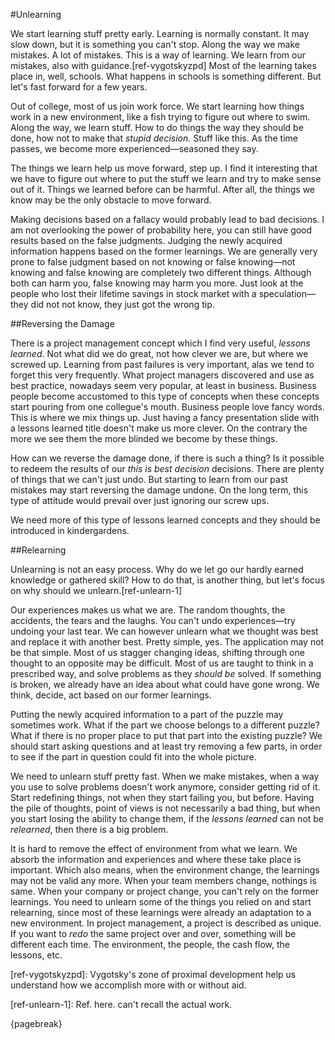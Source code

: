 #Unlearning

We start learning stuff pretty early. Learning is normally constant. It may slow down, but it is something you can't stop. Along the way we make mistakes. A lot of mistakes. This is a way of learning. We learn from our mistakes, also with guidance.[ref-vygotskyzpd] Most of the learning takes place in, well, schools. What happens in schools is something different. But let's fast forward for a few years.

Out of college, most of us join work force. We start learning how things work in a new environment, like a fish trying to figure out where to swim. Along the way, we learn stuff. How to do things the way they should be done, how not to make that *stupid decision*. Stuff like this. As the time passes, we become more experienced—seasoned they say.

The things we learn help us move forward, step up. I find it interesting that we have to figure out where to put the stuff we learn and try to make sense out of it. Things we learned before can be harmful. After all, the things we know may be the only obstacle to move forward.

Making decisions based on a fallacy would probably lead to bad decisions. I am not overlooking the power of probability here, you can still have good results based on the false judgments. Judging the newly acquired information happens based on the former learnings. We are generally very prone to false judgment based on not knowing or false knowing—not knowing and false knowing are completely two different things. Although both can harm you, false knowing may harm you more. Just look at the people who lost their lifetime savings in stock market with a speculation—they did not not know, they just got the wrong tip.

##Reversing the Damage

There is a project management concept which I find very useful, *lessons learned*. Not what did we do great, not how clever we are, but where we screwed up. Learning from past failures is very important, alas we tend to forget this very frequently. What project managers discovered and use as best practice, nowadays seem very popular, at least in business. Business people become accustomed to this type of concepts when these concepts start pouring from one collegue's mouth. Business people love fancy words. This is where we mix things up. Just having a fancy presentation slide with a lessons learned title doesn't make us more clever. On the contrary the more we see them the more blinded we become by these things.

How can we reverse the damage done, if there is such a thing? Is it possible to redeem the results of our *this is best decision* decisions. There are plenty of things that we can't just undo. But starting to learn from our past mistakes may start reversing the damage undone. On the long term, this type of attitude would prevail over just ignoring our screw ups.

We need more of this type of lessons learned concepts and they should be introduced in kindergardens.

##Relearning

Unlearning is not an easy process. Why do we let go our hardly earned knowledge or gathered skill? How to do that, is another thing, but let's focus on why should we unlearn.[ref-unlearn-1]

Our experiences makes us what we are. The random thoughts, the accidents, the tears and the laughs. You can't undo experiences—try undoing your last tear. We can however unlearn what we thought was best and replace it with another best. Pretty simple, yes. The application may not be that simple. Most of us stagger changing ideas, shifting through one thought to an opposite may be difficult. Most of us are taught to think in a prescribed way, and solve problems as they *should be* solved. If something is broken, we already have an idea about what could have gone wrong. We think, decide, act based on our former learnings.

Putting the newly acquired information to a part of the puzzle may sometimes work. What if the part we choose belongs to a different puzzle? What if there is no proper place to put that part into the existing puzzle? We should start asking questions and at least try removing a few parts, in order to see if the part in question could fit into the whole picture.

We need to unlearn stuff pretty fast. When we make mistakes, when a way you use to solve problems doesn't work anymore, consider getting rid of it. Start redefining things, not when they start failing you, but before. Having the pile of thoughts, point of views is not necessarily a bad thing, but when you start losing the ability to change them, if the *lessons learned* can not be *relearned*, then there is a big problem.

It is hard to remove the effect of environment from what we learn. We absorb the information and experiences and where these take place is important. Which also means, when the environment change, the learnings may not be valid any more. When your team members change, nothings is same. When your company or project change, you can't rely on the former learnings. You need to unlearn some of the things you relied on and start relearning, since most of these learnings were already an adaptation to a new environment. In project management, a project is described as unique. If you want to *redo* the same project over and over, something will be different each time. The environment, the people, the cash flow, the lessons, etc.

[ref-vygotskyzpd]: Vygotsky's zone of proximal development help us understand how we accomplish more with or without aid.

[ref-unlearn-1]: Ref. here. can't recall the actual work.

{pagebreak}
